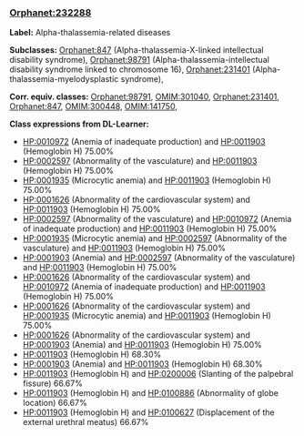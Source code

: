 
### [Orphanet:232288](http://www.orpha.net/ORDO/Orphanet_232288)
**Label:** Alpha-thalassemia-related diseases

**Subclasses:** [Orphanet:847](http://www.orpha.net/ORDO/Orphanet_847) (Alpha-thalassemia-X-linked intellectual disability syndrome), [Orphanet:98791](http://www.orpha.net/ORDO/Orphanet_98791) (Alpha-thalassemia-intellectual disability syndrome linked to chromosome 16), [Orphanet:231401](http://www.orpha.net/ORDO/Orphanet_231401) (Alpha-thalassemia-myelodysplastic syndrome), 

**Corr. equiv. classes:** [Orphanet:98791](http://www.orpha.net/ORDO/Orphanet_98791), [OMIM:301040](http://purl.obolibrary.org/obo/OMIM_301040), [Orphanet:231401](http://www.orpha.net/ORDO/Orphanet_231401), [Orphanet:847](http://www.orpha.net/ORDO/Orphanet_847), [OMIM:300448](http://purl.obolibrary.org/obo/OMIM_300448), [OMIM:141750](http://purl.obolibrary.org/obo/OMIM_141750), 

**Class expressions from DL-Learner:**

- [HP:0010972](http://purl.obolibrary.org/obo/HP_0010972) (Anemia of inadequate production) and [HP:0011903](http://purl.obolibrary.org/obo/HP_0011903) (Hemoglobin H) 75.00%
- [HP:0002597](http://purl.obolibrary.org/obo/HP_0002597) (Abnormality of the vasculature) and [HP:0011903](http://purl.obolibrary.org/obo/HP_0011903) (Hemoglobin H) 75.00%
- [HP:0001935](http://purl.obolibrary.org/obo/HP_0001935) (Microcytic anemia) and [HP:0011903](http://purl.obolibrary.org/obo/HP_0011903) (Hemoglobin H) 75.00%
- [HP:0001626](http://purl.obolibrary.org/obo/HP_0001626) (Abnormality of the cardiovascular system) and [HP:0011903](http://purl.obolibrary.org/obo/HP_0011903) (Hemoglobin H) 75.00%
- [HP:0002597](http://purl.obolibrary.org/obo/HP_0002597) (Abnormality of the vasculature) and [HP:0010972](http://purl.obolibrary.org/obo/HP_0010972) (Anemia of inadequate production) and [HP:0011903](http://purl.obolibrary.org/obo/HP_0011903) (Hemoglobin H) 75.00%
- [HP:0001935](http://purl.obolibrary.org/obo/HP_0001935) (Microcytic anemia) and [HP:0002597](http://purl.obolibrary.org/obo/HP_0002597) (Abnormality of the vasculature) and [HP:0011903](http://purl.obolibrary.org/obo/HP_0011903) (Hemoglobin H) 75.00%
- [HP:0001903](http://purl.obolibrary.org/obo/HP_0001903) (Anemia) and [HP:0002597](http://purl.obolibrary.org/obo/HP_0002597) (Abnormality of the vasculature) and [HP:0011903](http://purl.obolibrary.org/obo/HP_0011903) (Hemoglobin H) 75.00%
- [HP:0001626](http://purl.obolibrary.org/obo/HP_0001626) (Abnormality of the cardiovascular system) and [HP:0010972](http://purl.obolibrary.org/obo/HP_0010972) (Anemia of inadequate production) and [HP:0011903](http://purl.obolibrary.org/obo/HP_0011903) (Hemoglobin H) 75.00%
- [HP:0001626](http://purl.obolibrary.org/obo/HP_0001626) (Abnormality of the cardiovascular system) and [HP:0001935](http://purl.obolibrary.org/obo/HP_0001935) (Microcytic anemia) and [HP:0011903](http://purl.obolibrary.org/obo/HP_0011903) (Hemoglobin H) 75.00%
- [HP:0001626](http://purl.obolibrary.org/obo/HP_0001626) (Abnormality of the cardiovascular system) and [HP:0001903](http://purl.obolibrary.org/obo/HP_0001903) (Anemia) and [HP:0011903](http://purl.obolibrary.org/obo/HP_0011903) (Hemoglobin H) 75.00%
- [HP:0011903](http://purl.obolibrary.org/obo/HP_0011903) (Hemoglobin H) 68.30%
- [HP:0001903](http://purl.obolibrary.org/obo/HP_0001903) (Anemia) and [HP:0011903](http://purl.obolibrary.org/obo/HP_0011903) (Hemoglobin H) 68.30%
- [HP:0011903](http://purl.obolibrary.org/obo/HP_0011903) (Hemoglobin H) and [HP:0200006](http://purl.obolibrary.org/obo/HP_0200006) (Slanting of the palpebral fissure) 66.67%
- [HP:0011903](http://purl.obolibrary.org/obo/HP_0011903) (Hemoglobin H) and [HP:0100886](http://purl.obolibrary.org/obo/HP_0100886) (Abnormality of globe location) 66.67%
- [HP:0011903](http://purl.obolibrary.org/obo/HP_0011903) (Hemoglobin H) and [HP:0100627](http://purl.obolibrary.org/obo/HP_0100627) (Displacement of the external urethral meatus) 66.67%


